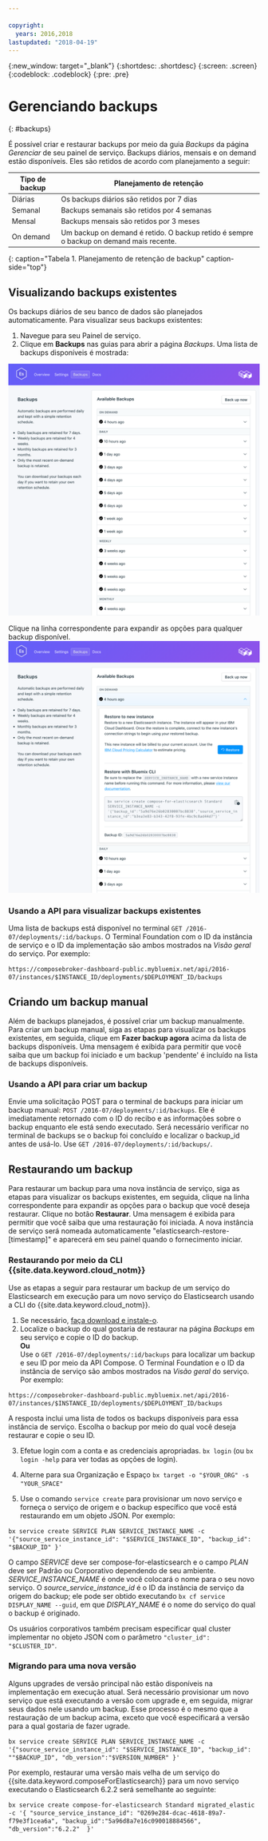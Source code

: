 ```yaml
---

copyright:
  years: 2016,2018
lastupdated: "2018-04-19"
---
```


{:new_window: target="_blank"}
{:shortdesc: .shortdesc}
{:screen: .screen}
{:codeblock: .codeblock}
{:pre: .pre}

# Gerenciando backups
{: #backups}

É possível criar e restaurar backups por meio da guia _Backups_ da página _Gerenciar_ de seu painel de serviço. Backups diários, mensais e on demand estão disponíveis. Eles são retidos de acordo com planejamento a seguir:

Tipo de backup|Planejamento de retenção
----------|-----------
Diárias|Os backups diários são retidos por 7 dias
Semanal|Backups semanais são retidos por 4 semanas
Mensal|Backups mensais são retidos por 3 meses
On demand|Um backup on demand é retido. O backup retido é sempre o backup on demand mais recente.
{: caption="Tabela 1. Planejamento de retenção de backup" caption-side="top"}

## Visualizando backups existentes

Os backups diários de seu banco de dados são planejados automaticamente. Para visualizar seus backups existentes:

1. Navegue para seu Painel de serviço.
2. Clique em **Backups** nas guias para abrir a página _Backups_. Uma lista de backups disponíveis é mostrada:

  ![Available backups](./images/elastic_search-backups-show.png "A list of available backups.")

Clique na linha correspondente para expandir as opções para qualquer backup disponível.
  ![Backup Options](./images/elastic_search-backups-options.png "Options for a backup.") 

### Usando a API para visualizar backups existentes

Uma lista de backups está disponível no terminal `GET /2016-07/deployments/:id/backups`. O Terminal Foundation com o ID da instância de serviço e o ID da implementação são ambos mostrados na _Visão geral_ do serviço. Por exemplo: 
``` 
https://composebroker-dashboard-public.mybluemix.net/api/2016-07/instances/$INSTANCE_ID/deployments/$DEPLOYMENT_ID/backups
```  

## Criando um backup manual

Além de backups planejados, é possível criar um backup manualmente. Para criar um backup manual, siga as etapas para visualizar os backups existentes, em seguida, clique em **Fazer backup agora** acima da lista de backups disponíveis. Uma mensagem é exibida para permitir que você saiba que um backup foi iniciado e um backup 'pendente' é incluído na lista de backups disponíveis.

### Usando a API para criar um backup

Envie uma solicitação POST para o terminal de backups para iniciar um backup manual: `POST /2016-07/deployments/:id/backups`. Ele é imediatamente retornado com o ID do recibo e as informações sobre o backup enquanto ele está sendo executado. Será necessário verificar no terminal de backups se o backup foi concluído e localizar o backup_id antes de usá-lo. Use `GET /2016-07/deployments/:id/backups/`.

## Restaurando um backup

Para restaurar um backup para uma nova instância de serviço, siga as etapas para visualizar os backups existentes, em seguida, clique na linha correspondente para expandir as opções para o backup que você deseja restaurar. Clique no botão **Restaurar**. Uma mensagem é exibida para permitir que você saiba que uma restauração foi iniciada. A nova instância de serviço será nomeada automaticamente "elasticsearch-restore-[timestamp]" e aparecerá em seu painel quando o fornecimento iniciar.

### Restaurando por meio da CLI {{site.data.keyword.cloud_notm}}

Use as etapas a seguir para restaurar um backup de um serviço do Elasticsearch em execução para um novo serviço do Elasticsearch usando a CLI do {{site.data.keyword.cloud_notm}}. 
1. Se necessário, [faça download e instale-o](https://console.bluemix.net/docs/cli/index.html#overview). 
2. Localize o backup do qual gostaria de restaurar na página _Backups_ em seu serviço e copie o ID do backup.  
  **Ou**  
  Use o `GET /2016-07/deployments/:id/backups` para localizar um backup e seu ID por meio da API Compose. O Terminal Foundation e o ID da instância de serviço são ambos mostrados na _Visão geral_ do serviço. Por exemplo: 
  ``` 
  https://composebroker-dashboard-public.mybluemix.net/api/2016-07/instances/$INSTANCE_ID/deployments/$DEPLOYMENT_ID/backups
  ```  
  A resposta inclui uma lista de todos os backups disponíveis para essa instância de serviço. Escolha o backup por meio do qual você deseja restaurar e copie o seu ID.

3. Efetue login com a conta e as credenciais apropriadas. `bx login` (ou `bx login -help` para ver todas as opções de login).

4. Alterne para sua Organização e Espaço `bx target -o "$YOUR_ORG" -s "YOUR_SPACE"`

5. Use o comando `service create` para provisionar um novo serviço e forneça o serviço de origem e o backup específico que você está restaurando em um objeto JSON. Por exemplo:
``` 
bx service create SERVICE PLAN SERVICE_INSTANCE_NAME -c '{"source_service_instance_id": "$SERVICE_INSTANCE_ID", "backup_id": "$BACKUP_ID" }'
```
  O campo _SERVICE_ deve ser compose-for-elasticsearch e o campo _PLAN_ deve ser Padrão ou Corporativo dependendo de seu ambiente. _SERVICE\_INSTANCE\_NAME_ é onde você colocará o nome para o seu novo serviço. O _source\_service\_instance\_id_ é o ID da instância de serviço da origem do backup; ele pode ser obtido executando `bx cf service DISPLAY_NAME --guid`, em que _DISPLAY\_NAME_ é o nome do serviço do qual o backup é originado. 
  
  Os usuários corporativos também precisam especificar qual cluster implementar no objeto JSON com o parâmetro `"cluster_id": "$CLUSTER_ID"`.
  

### Migrando para uma nova versão

Alguns upgrades de versão principal não estão disponíveis na implementação em execução atual. Será necessário provisionar um novo serviço que está executando a versão com upgrade e, em seguida, migrar seus dados nele usando um backup. Esse processo é o mesmo que a restauração de um backup acima, exceto que você especificará a versão para a qual gostaria de fazer ugrade.

``` 
bx service create SERVICE PLAN SERVICE_INSTANCE_NAME -c '{"source_service_instance_id": "$SERVICE_INSTANCE_ID", "backup_id": ""$BACKUP_ID", "db_version":"$VERSION_NUMBER" }'
```

Por exemplo, restaurar uma versão mais velha de um serviço do {{site.data.keyword.composeForElasticsearch}} para um novo serviço executando o Elasticsearch 6.2.2 será semelhante ao seguinte:
```
bx service create compose-for-elasticsearch Standard migrated_elastic -c '{ "source_service_instance_id": "0269e284-dcac-4618-89a7-f79e3f1cea6a", "backup_id":"5a96d8a7e16c090018884566", "db_version":"6.2.2"  }'

